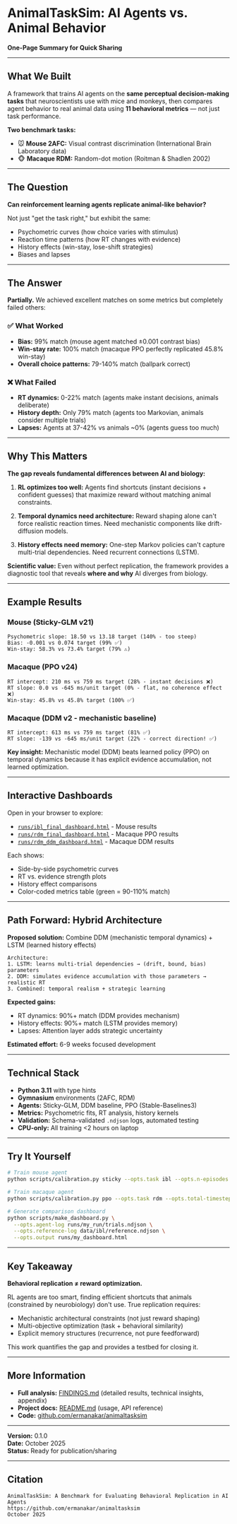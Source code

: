 # AnimalTaskSim: AI Agents vs. Animal Behavior

**One-Page Summary for Quick Sharing**

---

## What We Built

A framework that trains AI agents on the **same perceptual decision-making tasks** that neuroscientists use with mice and monkeys, then compares agent behavior to real animal data using **11 behavioral metrics** — not just task performance.

**Two benchmark tasks:**
- 🐭 **Mouse 2AFC:** Visual contrast discrimination (International Brain Laboratory data)
- 🐵 **Macaque RDM:** Random-dot motion (Roitman & Shadlen 2002)

---

## The Question

**Can reinforcement learning agents replicate animal-like behavior?**

Not just "get the task right," but exhibit the same:
- Psychometric curves (how choice varies with stimulus)
- Reaction time patterns (how RT changes with evidence)
- History effects (win-stay, lose-shift strategies)
- Biases and lapses

---

## The Answer

**Partially.** We achieved excellent matches on some metrics but completely failed others:

### ✅ What Worked
- **Bias:** 99% match (mouse agent matched ±0.001 contrast bias)
- **Win-stay rate:** 100% match (macaque PPO perfectly replicated 45.8% win-stay)
- **Overall choice patterns:** 79-140% match (ballpark correct)

### ❌ What Failed
- **RT dynamics:** 0-22% match (agents make instant decisions, animals deliberate)
- **History depth:** Only 79% match (agents too Markovian, animals consider multiple trials)
- **Lapses:** Agents at 37-42% vs animals ~0% (agents guess too much)

---

## Why This Matters

**The gap reveals fundamental differences between AI and biology:**

1. **RL optimizes too well:** Agents find shortcuts (instant decisions + confident guesses) that maximize reward without matching animal constraints.

2. **Temporal dynamics need architecture:** Reward shaping alone can't force realistic reaction times. Need mechanistic components like drift-diffusion models.

3. **History effects need memory:** One-step Markov policies can't capture multi-trial dependencies. Need recurrent connections (LSTM).

**Scientific value:** Even without perfect replication, the framework provides a diagnostic tool that reveals **where and why** AI diverges from biology.

---

## Example Results

### Mouse (Sticky-GLM v21)
```
Psychometric slope: 18.50 vs 13.18 target (140% - too steep)
Bias: -0.001 vs 0.074 target (99% ✅)
Win-stay: 58.3% vs 73.4% target (79% ⚠️)
```

### Macaque (PPO v24)
```
RT intercept: 210 ms vs 759 ms target (28% - instant decisions ❌)
RT slope: 0.0 vs -645 ms/unit target (0% - flat, no coherence effect ❌)
Win-stay: 45.8% vs 45.8% target (100% ✅)
```

### Macaque (DDM v2 - mechanistic baseline)
```
RT intercept: 613 ms vs 759 ms target (81% ✅)
RT slope: -139 vs -645 ms/unit target (22% - correct direction! ✅)
```

**Key insight:** Mechanistic model (DDM) beats learned policy (PPO) on temporal dynamics because it has explicit evidence accumulation, not learned optimization.

---

## Interactive Dashboards

Open in your browser to explore:
- [`runs/ibl_final_dashboard.html`](runs/ibl_final_dashboard.html) - Mouse results
- [`runs/rdm_final_dashboard.html`](runs/rdm_final_dashboard.html) - Macaque PPO results  
- [`runs/rdm_ddm_dashboard.html`](runs/rdm_ddm_dashboard.html) - Macaque DDM results

Each shows:
- Side-by-side psychometric curves
- RT vs. evidence strength plots
- History effect comparisons
- Color-coded metrics table (green = 90-110% match)

---

## Path Forward: Hybrid Architecture

**Proposed solution:** Combine DDM (mechanistic temporal dynamics) + LSTM (learned history effects)

```
Architecture:
1. LSTM: learns multi-trial dependencies → (drift, bound, bias) parameters
2. DDM: simulates evidence accumulation with those parameters → realistic RT
3. Combined: temporal realism + strategic learning
```

**Expected gains:**
- RT dynamics: 90%+ match (DDM provides mechanism)
- History effects: 90%+ match (LSTM provides memory)
- Lapses: Attention layer adds strategic uncertainty

**Estimated effort:** 6-9 weeks focused development

---

## Technical Stack

- **Python 3.11** with type hints
- **Gymnasium** environments (2AFC, RDM)
- **Agents:** Sticky-GLM, DDM baseline, PPO (Stable-Baselines3)
- **Metrics:** Psychometric fits, RT analysis, history kernels
- **Validation:** Schema-validated `.ndjson` logs, automated testing
- **CPU-only:** All training <2 hours on laptop

---

## Try It Yourself

```bash
# Train mouse agent
python scripts/calibration.py sticky --opts.task ibl --opts.n-episodes 25

# Train macaque agent  
python scripts/calibration.py ppo --opts.task rdm --opts.total-timesteps 250000

# Generate comparison dashboard
python scripts/make_dashboard.py \
  --opts.agent-log runs/my_run/trials.ndjson \
  --opts.reference-log data/ibl/reference.ndjson \
  --opts.output runs/my_dashboard.html
```

---

## Key Takeaway

**Behavioral replication ≠ reward optimization.**

RL agents are too smart, finding efficient shortcuts that animals (constrained by neurobiology) don't use. True replication requires:
- Mechanistic architectural constraints (not just reward shaping)
- Multi-objective optimization (task + behavioral similarity)
- Explicit memory structures (recurrence, not pure feedforward)

This work quantifies the gap and provides a testbed for closing it.

---

## More Information

- **Full analysis:** [FINDINGS.md](FINDINGS.md) (detailed results, technical insights, appendix)
- **Project docs:** [README.md](README.md) (usage, API reference)
- **Code:** [github.com/ermanakar/animaltasksim](https://github.com/ermanakar/animaltasksim)

---

**Version:** 0.1.0  
**Date:** October 2025  
**Status:** Ready for publication/sharing

---

## Citation

```
AnimalTaskSim: A Benchmark for Evaluating Behavioral Replication in AI Agents
https://github.com/ermanakar/animaltasksim
October 2025
```
